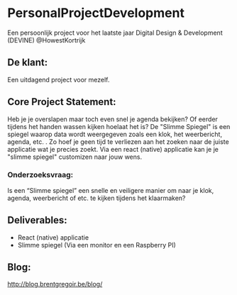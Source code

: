# PersonalProjectDevelopment

Een persoonlijk project voor het laatste jaar Digital Design & Development (DEVINE) @HowestKortrijk

## De klant:

Een uitdagend project voor mezelf.

## Core Project Statement:

Heb je je overslapen maar toch even snel je agenda bekijken? Of eerder tijdens het handen wassen kijken hoelaat het is? De "Slimme Spiegel" is een spiegel waarop data wordt weergegeven zoals een klok, het weerbericht, agenda, etc. . Zo hoef je geen tijd te verliezen aan het zoeken naar de juiste applicatie wat je precies zoekt. Via een react (native) applicatie kan je je "slimme spiegel" customizen naar jouw wens. 

### Onderzoeksvraag:
Is een “Slimme spiegel” een snelle en veiligere manier om naar je klok, agenda, weerbericht of etc. te kijken tijdens het klaarmaken?

## Deliverables:

* React (native) applicatie
* Slimme spiegel (Via een monitor en een Raspberry PI)

## Blog:

http://blog.brentgregoir.be/blog/
